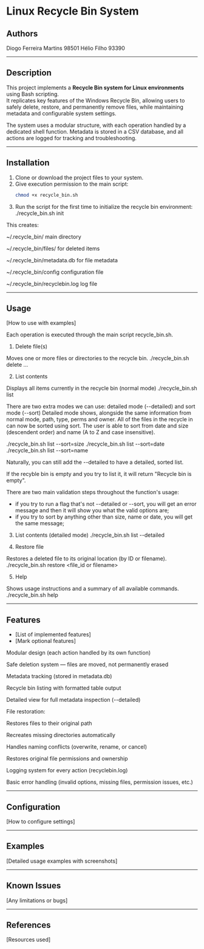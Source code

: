# Linux Recycle Bin System
## Authors
Diogo Ferreira Martins
98501
Hélio Filho
93390

---

## Description
This project implements a **Recycle Bin system for Linux environments** using Bash scripting.  
It replicates key features of the Windows Recycle Bin, allowing users to safely delete, restore, and permanently remove files, while maintaining metadata and configurable system settings.

The system uses a modular structure, with each operation handled by a dedicated shell function. Metadata is stored in a CSV database, and all actions are logged for tracking and troubleshooting.

---

## Installation
1. Clone or download the project files to your system.
2. Give execution permission to the main script:
   ```bash
   chmod +x recycle_bin.sh
3. Run the script for the first time to initialize the recycle bin environment:
   ./recycle_bin.sh init

This creates:

~/.recycle_bin/ main directory

~/.recycle_bin/files/ for deleted items

~/.recycle_bin/metadata.db for file metadata

~/.recycle_bin/config configuration file

~/.recycle_bin/recyclebin.log log file

---

## Usage
[How to use with examples]

Each operation is executed through the main script recycle_bin.sh.

1. Delete file(s)

Moves one or more files or directories to the recycle bin.
./recycle_bin.sh delete <file1> <file2> ...


2. List contents

Displays all items currently in the recycle bin (normal mode)
./recycle_bin.sh list

There are two extra modes we can use: detailed mode (--detailed) and sort mode (--sort)
Detailed mode shows, alongside the same information from normal mode, path, type, perms and owner.
All of the files in the recycle in can now be sorted using sort. The user is able to sort from date and size (descendent order) and name (A to Z and case insensitive). 

./recycle_bin.sh list --sort=size
./recycle_bin.sh list --sort=date
./recycle_bin.sh list --sort=name

Naturally, you can still add the --detailed to have a detailed, sorted list. 

If the recyble bin is empty and you try to list it, it will return "Recycle bin is empty". 

There are two main validation steps throughout the function's usage: 
- if you try to run a flag that's not --detailed or --sort, you will get an error message and then it will show you what the valid options are;
- if you try to sort by anything other than size, name or date, you will get the same message;


3. List contents (detailed mode)
./recycle_bin.sh list --detailed


4. Restore file

Restores a deleted file to its original location (by ID or filename).
./recycle_bin.sh restore <file_id or filename>


5. Help

Shows usage instructions and a summary of all available commands.
./recycle_bin.sh help


---

## Features
- [List of implemented features]
- [Mark optional features]

Modular design (each action handled by its own function)

Safe deletion system — files are moved, not permanently erased

Metadata tracking (stored in metadata.db)

Recycle bin listing with formatted table output

Detailed view for full metadata inspection (--detailed)

File restoration:

Restores files to their original path

Recreates missing directories automatically

Handles naming conflicts (overwrite, rename, or cancel)

Restores original file permissions and ownership

Logging system for every action (recyclebin.log)

Basic error handling (invalid options, missing files, permission issues, etc.)

---

## Configuration
[How to configure settings]

---

## Examples
[Detailed usage examples with screenshots]

---

## Known Issues
[Any limitations or bugs]

---

## References
[Resources used]
